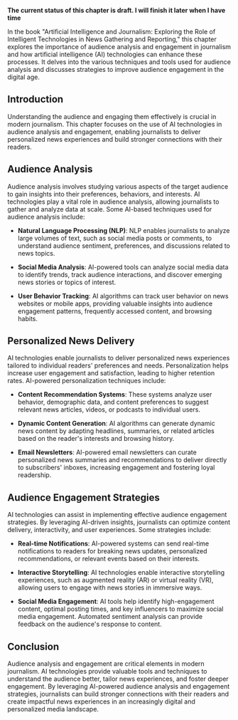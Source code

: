 **The current status of this chapter is draft. I will finish it later when I have time**

In the book "Artificial Intelligence and Journalism: Exploring the Role of Intelligent Technologies in News Gathering and Reporting," this chapter explores the importance of audience analysis and engagement in journalism and how artificial intelligence (AI) technologies can enhance these processes. It delves into the various techniques and tools used for audience analysis and discusses strategies to improve audience engagement in the digital age.

Introduction
------------

Understanding the audience and engaging them effectively is crucial in modern journalism. This chapter focuses on the use of AI technologies in audience analysis and engagement, enabling journalists to deliver personalized news experiences and build stronger connections with their readers.

Audience Analysis
-----------------

Audience analysis involves studying various aspects of the target audience to gain insights into their preferences, behaviors, and interests. AI technologies play a vital role in audience analysis, allowing journalists to gather and analyze data at scale. Some AI-based techniques used for audience analysis include:

* **Natural Language Processing (NLP)**: NLP enables journalists to analyze large volumes of text, such as social media posts or comments, to understand audience sentiment, preferences, and discussions related to news topics.

* **Social Media Analysis**: AI-powered tools can analyze social media data to identify trends, track audience interactions, and discover emerging news stories or topics of interest.

* **User Behavior Tracking**: AI algorithms can track user behavior on news websites or mobile apps, providing valuable insights into audience engagement patterns, frequently accessed content, and browsing habits.

Personalized News Delivery
--------------------------

AI technologies enable journalists to deliver personalized news experiences tailored to individual readers' preferences and needs. Personalization helps increase user engagement and satisfaction, leading to higher retention rates. AI-powered personalization techniques include:

* **Content Recommendation Systems**: These systems analyze user behavior, demographic data, and content preferences to suggest relevant news articles, videos, or podcasts to individual users.

* **Dynamic Content Generation**: AI algorithms can generate dynamic news content by adapting headlines, summaries, or related articles based on the reader's interests and browsing history.

* **Email Newsletters**: AI-powered email newsletters can curate personalized news summaries and recommendations to deliver directly to subscribers' inboxes, increasing engagement and fostering loyal readership.

Audience Engagement Strategies
------------------------------

AI technologies can assist in implementing effective audience engagement strategies. By leveraging AI-driven insights, journalists can optimize content delivery, interactivity, and user experiences. Some strategies include:

* **Real-time Notifications**: AI-powered systems can send real-time notifications to readers for breaking news updates, personalized recommendations, or relevant events based on their interests.

* **Interactive Storytelling**: AI technologies enable interactive storytelling experiences, such as augmented reality (AR) or virtual reality (VR), allowing users to engage with news stories in immersive ways.

* **Social Media Engagement**: AI tools help identify high-engagement content, optimal posting times, and key influencers to maximize social media engagement. Automated sentiment analysis can provide feedback on the audience's response to content.

Conclusion
----------

Audience analysis and engagement are critical elements in modern journalism. AI technologies provide valuable tools and techniques to understand the audience better, tailor news experiences, and foster deeper engagement. By leveraging AI-powered audience analysis and engagement strategies, journalists can build stronger connections with their readers and create impactful news experiences in an increasingly digital and personalized media landscape.
